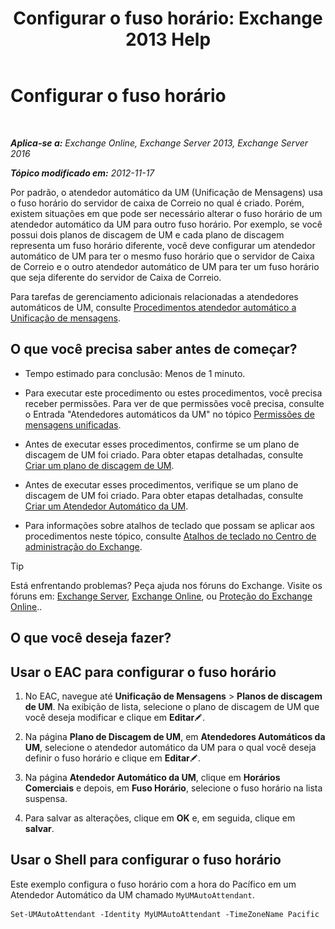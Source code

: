 ﻿---
title: 'Configurar o fuso horário: Exchange 2013 Help'
TOCTitle: Configurar o fuso horário
ms:assetid: 30d769e1-3657-4622-bc9a-643c63cf46d9
ms:mtpsurl: https://technet.microsoft.com/pt-br/library/Aa997162(v=EXCHG.150)
ms:contentKeyID: 50556179
ms.date: 05/22/2018
mtps_version: v=EXCHG.150
ms.translationtype: MT
---

# Configurar o fuso horário

 

_**Aplica-se a:** Exchange Online, Exchange Server 2013, Exchange Server 2016_

_**Tópico modificado em:** 2012-11-17_

Por padrão, o atendedor automático da UM (Unificação de Mensagens) usa o fuso horário do servidor de caixa de Correio no qual é criado. Porém, existem situações em que pode ser necessário alterar o fuso horário de um atendedor automático da UM para outro fuso horário. Por exemplo, se você possui dois planos de discagem de UM e cada plano de discagem representa um fuso horário diferente, você deve configurar um atendedor automático de UM para ter o mesmo fuso horário que o servidor de Caixa de Correio e o outro atendedor automático de UM para ter um fuso horário que seja diferente do servidor de Caixa de Correio.

Para tarefas de gerenciamento adicionais relacionadas a atendedores automáticos de UM, consulte [Procedimentos atendedor automático a Unificação de mensagens](um-auto-attendant-procedures-exchange-2013-help.md).

## O que você precisa saber antes de começar?

  - Tempo estimado para conclusão: Menos de 1 minuto.

  - Para executar este procedimento ou estes procedimentos, você precisa receber permissões. Para ver de que permissões você precisa, consulte o Entrada "Atendedores automáticos da UM" no tópico [Permissões de mensagens unificadas](unified-messaging-permissions-exchange-2013-help.md).

  - Antes de executar esses procedimentos, confirme se um plano de discagem de UM foi criado. Para obter etapas detalhadas, consulte [Criar um plano de discagem de UM](create-a-um-dial-plan-exchange-2013-help.md).

  - Antes de executar esses procedimentos, verifique se um plano de discagem de UM foi criado. Para obter etapas detalhadas, consulte [Criar um Atendedor Automático da UM](create-a-um-auto-attendant-exchange-2013-help.md).

  - Para informações sobre atalhos de teclado que possam se aplicar aos procedimentos neste tópico, consulte [Atalhos de teclado no Centro de administração do Exchange](keyboard-shortcuts-in-the-exchange-admin-center-exchange-online-protection-help.md).


> [!TIP]
> Está enfrentando problemas? Peça ajuda nos fóruns do Exchange. Visite os fóruns em: <A href="https://go.microsoft.com/fwlink/p/?linkid=60612">Exchange Server</A>, <A href="https://go.microsoft.com/fwlink/p/?linkid=267542">Exchange Online</A>, ou <A href="https://go.microsoft.com/fwlink/p/?linkid=285351">Proteção do Exchange Online</A>..



## O que você deseja fazer?

## Usar o EAC para configurar o fuso horário

1.  No EAC, navegue até **Unificação de Mensagens** \> **Planos de discagem de UM**. Na exibição de lista, selecione o plano de discagem de UM que você deseja modificar e clique em **Editar**![Ícone de edição](images/JJ218640.6f53ccb2-1f13-4c02-bea0-30690e6ea71d(EXCHG.150).gif "Ícone de edição").

2.  Na página **Plano de Discagem de UM**, em **Atendedores Automáticos da UM**, selecione o atendedor automático da UM para o qual você deseja definir o fuso horário e clique em **Editar**![Ícone de edição](images/JJ218640.6f53ccb2-1f13-4c02-bea0-30690e6ea71d(EXCHG.150).gif "Ícone de edição").

3.  Na página **Atendedor Automático da UM**, clique em **Horários Comerciais** e depois, em **Fuso Horário**, selecione o fuso horário na lista suspensa.

4.  Para salvar as alterações, clique em **OK** e, em seguida, clique em **salvar**.

## Usar o Shell para configurar o fuso horário

Este exemplo configura o fuso horário com a hora do Pacífico em um Atendedor Automático da UM chamado `MyUMAutoAttendant`.

    Set-UMAutoAttendant -Identity MyUMAutoAttendant -TimeZoneName Pacific

